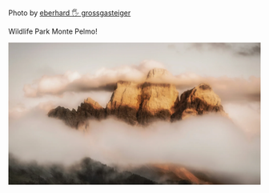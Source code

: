 Photo by [eberhard 🖐 grossgasteiger](https://unsplash.com/@eberhardgross)

Wildlife Park Monte Pelmo!

[![3GmudSL84n4](./3GmudSL84n4.webp)](https://unsplash.com/photos/clouds-covering-rock-mountain-3GmudSL84n4)